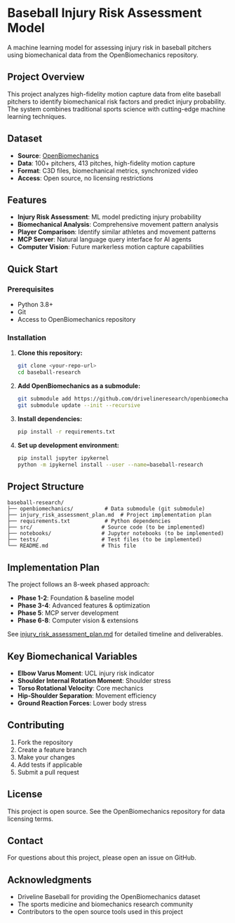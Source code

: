 # Baseball Injury Risk Assessment Model

A machine learning model for assessing injury risk in baseball pitchers using biomechanical data from the OpenBiomechanics repository.

## Project Overview

This project analyzes high-fidelity motion capture data from elite baseball pitchers to identify biomechanical risk factors and predict injury probability. The system combines traditional sports science with cutting-edge machine learning techniques.

## Dataset

- **Source**: [OpenBiomechanics](https://github.com/drivelineresearch/openbiomechanics)
- **Data**: 100+ pitchers, 413 pitches, high-fidelity motion capture
- **Format**: C3D files, biomechanical metrics, synchronized video
- **Access**: Open source, no licensing restrictions

## Features

- **Injury Risk Assessment**: ML model predicting injury probability
- **Biomechanical Analysis**: Comprehensive movement pattern analysis
- **Player Comparison**: Identify similar athletes and movement patterns
- **MCP Server**: Natural language query interface for AI agents
- **Computer Vision**: Future markerless motion capture capabilities

## Quick Start

### Prerequisites

- Python 3.8+
- Git
- Access to OpenBiomechanics repository

### Installation

1. **Clone this repository:**
   ```bash
   git clone <your-repo-url>
   cd baseball-research
   ```

2. **Add OpenBiomechanics as a submodule:**
   ```bash
   git submodule add https://github.com/drivelineresearch/openbiomechanics.git
   git submodule update --init --recursive
   ```

3. **Install dependencies:**
   ```bash
   pip install -r requirements.txt
   ```

4. **Set up development environment:**
   ```bash
   pip install jupyter ipykernel
   python -m ipykernel install --user --name=baseball-research
   ```

## Project Structure

```
baseball-research/
├── openbiomechanics/          # Data submodule (git submodule)
├── injury_risk_assessment_plan.md  # Project implementation plan
├── requirements.txt           # Python dependencies
├── src/                      # Source code (to be implemented)
├── notebooks/                # Jupyter notebooks (to be implemented)
├── tests/                    # Test files (to be implemented)
└── README.md                 # This file
```

## Implementation Plan

The project follows an 8-week phased approach:

- **Phase 1-2**: Foundation & baseline model
- **Phase 3-4**: Advanced features & optimization
- **Phase 5**: MCP server development
- **Phase 6-8**: Computer vision & extensions

See [injury_risk_assessment_plan.md](injury_risk_assessment_plan.md) for detailed timeline and deliverables.

## Key Biomechanical Variables

- **Elbow Varus Moment**: UCL injury risk indicator
- **Shoulder Internal Rotation Moment**: Shoulder stress
- **Torso Rotational Velocity**: Core mechanics
- **Hip-Shoulder Separation**: Movement efficiency
- **Ground Reaction Forces**: Lower body stress

## Contributing

1. Fork the repository
2. Create a feature branch
3. Make your changes
4. Add tests if applicable
5. Submit a pull request

## License

This project is open source. See the OpenBiomechanics repository for data licensing terms.

## Contact

For questions about this project, please open an issue on GitHub.

## Acknowledgments

- Driveline Baseball for providing the OpenBiomechanics dataset
- The sports medicine and biomechanics research community
- Contributors to the open source tools used in this project
